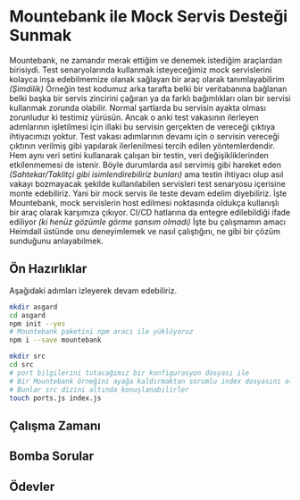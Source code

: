 # Mountebank ile Mock Servis Desteği Sunmak

Mountebank, ne zamandır merak ettiğim ve denemek istediğim araçlardan birisiydi. Test senaryolarında kullanmak isteyeceğimiz mock servislerini kolayca inşa edebilmemize olanak sağlayan bir araç olarak tanımlayabilirim _(Şimdilik)_ Örneğin test kodumuz arka tarafta belki bir veritabanına bağlanan belki başka bir servis zincirini çağıran ya da farklı bağımlıkları olan bir servisi kullanmak zorunda olabilir. Normal şartlarda bu servisin ayakta olması zorunludur ki testimiz yürüsün. Ancak o anki test vakasının ilerleyen adımlarının işletilmesi için illaki bu servisin gerçekten de vereceği çıktıya ihtiyacımızı yoktur. Test vakası adımlarının devamı için o servisin vereceği çıktının verilmiş gibi yapılarak ilerlenilmesi tercih edilen yöntemlerdendir. Hem aynı veri setini kullanarak çalışan bir testin, veri değişikliklerinden etkilenmemesi de istenir. Böyle durumlarda asıl servimiş gibi hareket eden _(Sahtekar/Taklitçi gibi isimlendirebiliriz bunları)_ ama testin ihtiyacı olup asıl vakayı bozmayacak şekilde kullanılabilen servisleri test senaryosu içerisine monte edebiliriz. Yani bir mock servis ile teste devam edelim diyebiliriz. İşte Mountebank, mock servislerin host edilmesi noktasında oldukça kullanışlı bir araç olarak karşımıza çıkıyor. CI/CD hatlarına da entegre edilebildiği ifade ediliyor _(ki henüz gözümle görme şansım olmadı)_ İşte bu çalışmamın amacı Heimdall üstünde onu deneyimlemek ve nasıl çalıştığını, ne gibi bir çözüm sunduğunu anlayabilmek.

## Ön Hazırlıklar

Aşağıdaki adımları izleyerek devam edebiliriz.

```bash
mkdir asgard
cd asgard
npm init --yes
# Mountebank paketini npm aracı ile yüklüyoruz
npm i --save mountebank

mkdir src
cd src
# port bilgilerini tutacağımız bir konfigurasyon dosyası ile 
# Bir Mountebank örneğini ayağa kaldırmaktan sorumlu index dosyasını oluşturuyoruz
# Bunlar src dizini altında konuşlanabilirler
touch ports.js index.js

```

## Çalışma Zamanı

## Bomba Sorular

## Ödevler